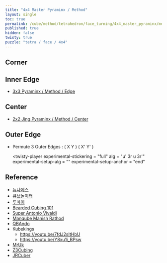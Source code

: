 ```yaml
---
title: "4x4 Master Pyraminx / Method"
layout: single
toc: true
permalink: /cube/method/tetrahedron/face_turning/4x4_master_pyraminx/method
published: true
hidden: false
twisty: true
puzzle: "tetra / face / 4x4"
---
```

<span id="cube" puzzle="{{page.puzzle}}"></span>

<head>
  <base target="_blank">
</head>



## Corner



## Inner Edge

- [3x3 Pyraminx / Method / Edge](/cube/method/tetrahedron/face_turning/3x3_pyraminx/method#edge)



## Center

- [2x2 Jing Pyraminx / Method / Center](/cube/method/tetrahedron/face_turning/2x2_jing_pyraminx/method#center)



## Outer Edge

- Permute 3 Outer Edges : ( X Y ) ( X' Y' )

  <twisty-player
    experimental-stickering         = "full"
    alg                             = "u' 3r u 3r'"
    experimental-setup-alg          = ""
    experimental-setup-anchor       = "end"
  ></twisty-player>



## Reference

- [듀나메스](https://youtu.be/7_c3Tq3HXXw)
- [큐브놀이터](https://youtu.be/_8BFbOnrjPg)
- [투마이](https://youtu.be/i1o5SqqKBlg)
- [Bearded Cubing 101](https://youtu.be/h3P1BRP1TuM)
- [Super Antonio Vivaldi](https://youtu.be/J7bBmOAeEGE)
- [Manqube Manish Rathod](https://youtu.be/VtPD-UQ4KO8)
- [QBAndo](https://youtu.be/KR9KG3SRtto)
- Kubekings
  - <https://youtu.be/7fdJ2sItHbU>
  - <https://youtu.be/Y8xu1i_BPsw>
- [MrUk](https://youtu.be/EamwvhmHC7Q)
- [Z3Cubing](https://youtu.be/tGQDqDcSa6U)
- [JRCuber](https://youtu.be/rK-xK-0HUxw)
